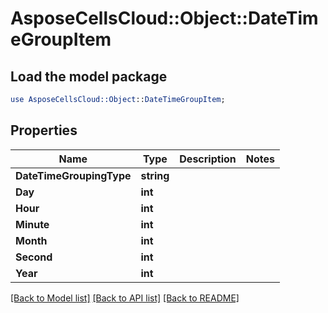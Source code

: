 # AsposeCellsCloud::Object::DateTimeGroupItem 

## Load the model package
```perl
use AsposeCellsCloud::Object::DateTimeGroupItem;
```

## Properties
Name | Type | Description | Notes
------------ | ------------- | ------------- | -------------
**DateTimeGroupingType** | **string** |  |
**Day** | **int** |  |
**Hour** | **int** |  |
**Minute** | **int** |  |
**Month** | **int** |  |
**Second** | **int** |  |
**Year** | **int** |  |  

[[Back to Model list]](../README.md#documentation-for-models) [[Back to API list]](../README.md#documentation-for-api-endpoints) [[Back to README]](../README.md)

